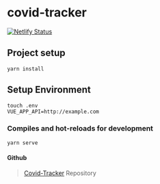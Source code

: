 # covid-tracker

[![Netlify Status](https://api.netlify.com/api/v1/badges/27dfe428-0119-4c5e-b2d0-715bdc54dd2f/deploy-status)](https://app.netlify.com/sites/covid-tracker-jd/deploys)

## Project setup
```
yarn install
```

## Setup Environment
```
touch .env
VUE_APP_API=http://example.com
```

### Compiles and hot-reloads for development
```
yarn serve
```

#### Github
> [Covid-Tracker](https://github.com/infinityc2/Covid-Tracker) Repository


